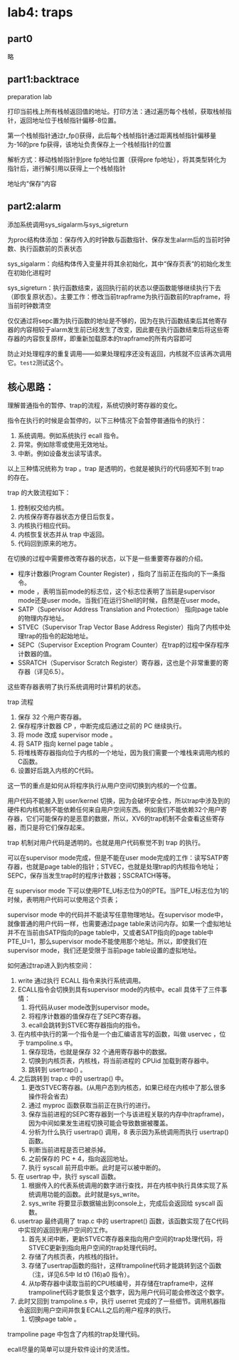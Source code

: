 # lab4: traps

## part0
略

## part1:backtrace

preparation lab



打印当前栈上所有栈帧返回值的地址。打印方法：通过遍历每个栈帧，获取栈帧指针，返回地址位于栈帧指针偏移-8位置。



第一个栈帧指针通过r_fp()获得，此后每个栈帧指针通过距离栈帧指针偏移量为-16的pre fp获得，该地址负责保存上一个栈帧指针的位置



解析方式：移动栈帧指针到pre fp地址位置（获得pre fp地址），将其类型转化为指针后，进行解引用以获得上一个栈帧指针



地址内“保存”内容



## part2:alarm

添加系统调用sys_sigalarm与sys_sigreturn



为proc结构体添加：保存传入的时钟数与函数指针、保存发生alarm后的当前时钟数、执行函数前的页表状态



sys_sigalarm：向结构体传入变量并将其余初始化，其中“保存页表“的初始化发生在初始化进程时



sys_sigreturn：执行函数结束，返回执行前的状态以便函数能够继续执行下去（即恢复原状态）。主要工作：修改当前trapframe为执行函数前的trapframe，将当前时钟数清空



仅仅通过将sepc置为执行函数的地址是不够的，因为在执行函数结束后其他寄存器的内容相较于alarm发生前已经发生了改变，因此要在执行函数结束后将这些寄存器的内容恢复原样，即重新加载原本的trapframe的所有内容即可



防止对处理程序的重复调用——如果处理程序还没有返回，内核就不应该再次调用它。`test2`测试这个。



## 核心思路：

理解普通指令的暂停、trap的流程，系统切换时寄存器的变化。





指令在执行的时候是会暂停的，以下三种情况下会暂停普通指令的执行：

1. 系统调用。例如系统执行 ecall 指令。
2. 异常。例如除零或使用无效地址。
3. 中断。例如设备发出读写请求。

以上三种情况统称为 trap 。trap 是透明的，也就是被执行的代码感知不到 trap 的存在。

trap 的大致流程如下：

1. 控制权交给内核。
2. 内核保存寄存器状态方便日后恢复。
3. 内核执行相应代码。
4. 内核恢复状态并从 trap 中返回。
5. 代码回到原来的地方。

在切换的过程中需要修改寄存器的状态，以下是一些重要寄存器的介绍。

- 程序计数器(Program Counter Register) ，指向了当前正在指向的下一条指令。
- mode ，表明当前mode的标志位，这个标志位表明了当前是supervisor mode还是user mode。当我们在运行Shell的时候，自然是在user mode。
- SATP（Supervisor Address Translation and Protection） 指向page table的物理内存地址。
- STVEC（Supervisor Trap Vector Base Address Register）指向了内核中处理trap的指令的起始地址。
- SEPC（Supervisor Exception Program Counter）在trap的过程中保存程序计数器的值。
- SSRATCH（Supervisor Scratch Register）寄存器，这也是个非常重要的寄存器（详见6.5）。

这些寄存器表明了执行系统调用时计算机的状态。

trap 流程

1. 保存 32 个用户寄存器。
2. 保存程序计数器 CP ，中断完成后通过之前的 PC 继续执行。
3. 将 mode 改成 supervisor mode 。
4. 将 SATP 指向 kernel page table 。
5. 将堆栈寄存器指向位于内核的一个地址，因为我们需要一个堆栈来调用内核的C函数。
6. 设置好后跳入内核的C代码。

这一节的重点是如何从将程序执行从用户空间切换到内核的一个位置。

用户代码不能接入到 user/kernel 切换，因为会破坏安全性，所以trap中涉及到的硬件和内核机制不能依赖任何来自用户空间东西。例如我们不能依赖32个用户寄存器，它们可能保存的是恶意的数据，所以，XV6的trap机制不会查看这些寄存器，而只是将它们保存起来。

trap 机制对用户代码是透明的。也就是用户代码察觉不到 trap 的执行。

可以在supervisor mode完成，但是不能在user mode完成的工作：读写SATP寄存器，也就是page table的指针；STVEC，也就是处理trap的内核指令地址；SEPC，保存当发生trap时的程序计数器；SSCRATCH等等。

在 supervisor mode 下可以使用PTE_U标志位为0的PTE。当PTE_U标志位为1的时候，表明用户代码可以使用这个页表；

supervisor mode 中的代码并不能读写任意物理地址。在supervisor mode中，就像普通的用户代码一样，也需要通过page table来访问内存。如果一个虚拟地址并不在当前由SATP指向的page table中，又或者SATP指向的page table中PTE_U=1，那么supervisor mode不能使用那个地址。所以，即使我们在supervisor mode，我们还是受限于当前page table设置的虚拟地址。

如何通过trap进入到内核空间：

1. write 通过执行 ECALL 指令来执行系统调用。
2. ECALL指令会切换到具有supervisor mode的内核中。ecall 具体干了三件事情：
   1. 将代码从user mode改到supervisor mode。
   2. 将程序计数器的值保存在了SEPC寄存器。
   3. ecall会跳转到STVEC寄存器指向的指令。
3. 在内核中执行的第一个指令是一个由汇编语言写的函数，叫做 uservec ，位于 trampoline.s 中。
   1. 保存现场，也就是保存 32 个通用寄存器中的数据。
   2. 切换到内核页表，内核栈，将当前进程的 CPUid 加载到寄存器中。
   3. 跳转到 usertrap() 。
4. 之后跳转到 trap.c 中的 usertrap() 中。
   1. 更改STVEC寄存器。(从用户态到内核态，如果已经在内核中了那么很多操作将会省去)
   2. 通过 myproc 函数获取当前正在执行的进行。
   3. 保存当前进程的SEPC寄存器到一个与该进程关联的内存中(trapframe)，因为中间如果发生进程切换可能会导致数据被覆盖。
   4. 分析为什么执行 usertrap() 调用，8 表示因为系统调用而执行 usertrap() 函数。
   5. 判断当前进程是否已被杀掉。
   6. 之前保存的 PC + 4，指向返回地址。
   7. 执行 syscall 前开启中断。此时是可以被中断的。
5. 在 usertrap 中，执行 syscall 函数。
   1. 根据传入的代表系统调用的数字进行查找，并在内核中执行具体实现了系统调用功能的函数。此时就是sys_write。
   2. sys_write 将要显示数据输出到console上，完成后会返回给 syscall 函数。
6. usertrap 最终调用了 trap.c 中的 usertrapret() 函数，该函数实现了在C代码中实现的返回到用户空间的工作。
   1. 首先关闭中断，更新STVEC寄存器来指向用户空间的trap处理代码，将STVEC更新到指向用户空间的trap处理代码时。
   2. 存储了内核页表，内核栈的指针。
   3. 存储了usertrap函数的指针，这样trampoline代码才能跳转到这个函数（注，详见6.5中 ld t0 (16)a0 指令）。
   4. 从tp寄存器中读取当前的CPU核编号，并存储在trapframe中，这样trampoline代码才能恢复这个数字，因为用户代码可能会修改这个数字。
7. 此时又回到 trampoline.s 中，执行 userret 完成的了一些细节。调用机器指令返回到用户空间并恢复ECALL之后的用户程序的执行。
   1. 切换page table 。

trampoline page 中包含了内核的trap处理代码。

ecall尽量的简单可以提升软件设计的灵活性。